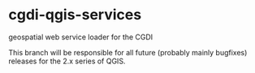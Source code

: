 # cgdi-qgis-services
geospatial web service loader for the CGDI

This branch will be responsible for all future (probably mainly bugfixes) releases for the 2.x series of QGIS.

